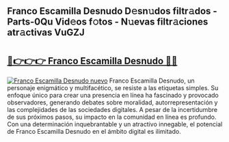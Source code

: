 ## Franco Escamilla Desnudo D𝚎sn𝚞dos filtr𝚊dos - Parts-0Qu Vid𝚎os f𝚘tos - N𝚞evas filtr𝚊ciones atr𝚊ctivas VuGZJ

# <h2><a href="http://mb0igud.tromn.icu/?c=Franco+Escamilla+Desnudo">🔗👉👉👉 Franco Escamilla Desnudo 🔗🔗</a></h2>

[![Franco Escamilla Desnudo nuevo](https://i.imgur.com/pEAQMta.gif)](http://mb0igud.tromn.icu/?c=Franco+Escamilla+Desnudo)
Franco Escamilla Desnudo, un personaje enigmático y multifacético, se resiste a las etiquetas simples. Su enfoque único para crear una presencia en línea ha fascinado y provocado observadores, generando debates sobre moralidad, autorrepresentación y las complejidades de las sociedades digitales. A pesar de la incertidumbre de sus próximos pasos, su impacto en la comunidad en línea es profundo. Con una determinación inquebrantable y un atractivo innegable, el potencial de Franco Escamilla Desnudo en el ámbito digital es ilimitado.
